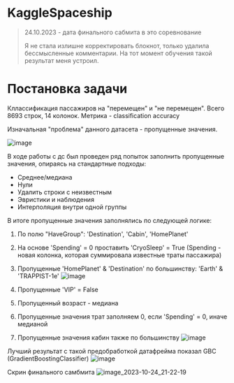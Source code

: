 # KaggleSpaceship

> 24.10.2023 - дата финального сабмита в это соревнование
> 
> Я не стала излишне корректировать блокнот, только удалила бессмысленные комментарии. На тот момент обучения такой результат меня устроил. 

# Постановка задачи
Кллассификация пассажиров на "перемещен" и "не перемещен". 
Всего 8693 строк, 14 колонок. 
Метрика - classification accuracy

Изначальная "проблема" данного датасета - пропущенные значения.

![image](https://github.com/dariamozglova/KaggleSpaceship/assets/107386336/1ebc5783-5958-4b35-a912-8451ce5f2fb6)


В ходе работы с дс был проведен ряд попыток заполнить пропущенные значения, опираясь на стандартные подходы: 
- Среднее/медиана
- Нули
- Удалить строки с неизвестным
- Эвристики и наблюдения 
- Интерполяция внутри одной группы

В итоге пропущенные значения заполнялись по следующей логике: 
1. По полю "HaveGroup": 'Destination', 'Cabin', 'HomePlanet'
2. На основе 'Spending' = 0 проставить 'CryoSleep' = True (Spending - новая колонка, которая суммировала известные траты пассажира)
3. Пропущенные 'HomePlanet' & 'Destination' по большинству: 'Earth' &  'TRAPPIST-1e'
![image](https://github.com/dariamozglova/KaggleSpaceship/assets/107386336/96b9fd43-25c7-4604-b09d-e652b262ef22)

5. Пропущенные 'VIP' = False
6. Пропущенный возраст - медиана
7. Пропущенные значения трат заполняем 0, если 'Spending' = 0, иначе медианой
8. Пропущенные значения кабин также по большинству
![image](https://github.com/dariamozglova/KaggleSpaceship/assets/107386336/46f397e6-830a-4540-8ed1-0d003564153b)

Лучший результат с такой предобработкой датафрейма показал GBC (GradientBoostingClassifier)
![image](https://github.com/dariamozglova/KaggleSpaceship/assets/107386336/068001f7-1565-43b7-9409-ed39d8664841)


Скрин финального самбмита
![image_2023-10-24_21-22-19](https://github.com/dariamozglova/KaggleSpaceship/assets/107386336/568ed2c9-23d4-432b-8e4d-61e1f113b309)

